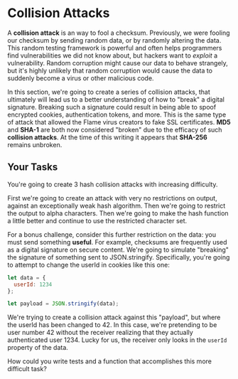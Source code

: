 # Collision Attacks

A __collision attack__ is an way to fool a checksum. Previously, we were fooling our checksum by sending random data, or by randomly altering the data. This random testing framework is powerful and often helps programmers find vulnerabilities we did not know about, but hackers want to *exploit* a vulnerability. Random corruption might cause our data to behave strangely, but it's highly unlikely that random corruption would cause the data to suddenly become a virus or other malicious code.

In this section, we're going to create a series of collision attacks, that ultimately will lead us to a better understanding of how to "break" a digital signature. Breaking such a signature could result in being able to spoof encrypted cookies, authentication tokens, and more. This is the same type of attack that allowed the Flame virus creators to fake SSL certificates. __MD5__ and __SHA-1__ are both now considered "broken" due to the efficacy of such __collision attacks__. At the time of this writing it appears that __SHA-256__ remains unbroken.

## Your Tasks

You're going to create 3 hash collision attacks with increasing difficulty.

First we're going to create an attack with very no restrictions on output, against an exceptionally weak hash algorithm. Then we're going to restrict the output to alpha characters. Then we're going to make the hash function a little better and continue to use the restricted character set.

For a bonus challenge, consider this further restriction on the data: you must send something __useful__. For example, checksums are frequently used as a digital signature on secure content. We're going to simulate "breaking" the signature of something sent to JSON.stringify. Specifically, you're going to attempt to change the userId in cookies like this one:

```js
let data = {
  userId: 1234
};

let payload = JSON.stringify(data);
```

We're trying to create a collision attack against this "payload", but where the userId has been changed to 42. In this case, we're pretending to be user number 42 without the receiver realizing that they actually authenticated user 1234. Lucky for us, the receiver only looks in the `userId` property of the data.

How could you write tests and a function that accomplishes this more difficult task?
